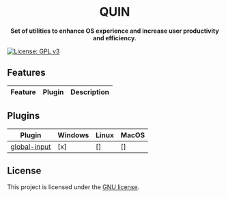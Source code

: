 <div align="center">
  <h1>QUIN</h1>
    <strong>Set of utilities to enhance OS experience and increase user productivity and efficiency.</strong>
</div>

[![License: GPL v3](https://img.shields.io/badge/License-GPLv3-blue.svg)](https://www.gnu.org/licenses/gpl-3.0)

[//]: # (todo ci)
[//]: # (todo test coverage)

## Features

| Feature | Plugin | Description |
|---------|--------|-------------|

## Plugins

| Plugin                                               | Windows | Linux | MacOS |
|------------------------------------------------------|---------|-------|-------|
| [global-input](./src/plugins/global-input/readme.md) | [x]     | []    | []    |

## License

This project is licensed under the [GNU license](LICENSE).
